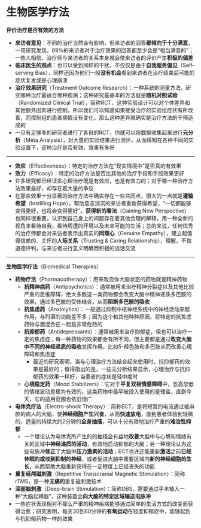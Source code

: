 # 生物医学疗法
**评价治疗是否有效的方法**
* **来访者意见**：不同的治疗当然会有影响，但来访者的回答**都倾向于十分满意**，一项研究发现，89%的来访者对于治疗效果的回答都至少会是“相当满意的”；一些人相信，治疗师与来访者的关系本身就会使来访者的评价产生**积极的偏差**
* **临床医生的观点**：也可以受到同样的干扰，不仅仅是由于**自我服务偏见**（Self-serving Bias），同样还因为他们一般**没有机会**看到来访者在治疗结束后可能的症状复发或是心理崩溃
* **治疗效果研究**（Treatment Outcome Research）：一种系统的测量方法，研究哪种治疗最适合哪种疾病；这种研究最基本的方法就是**随机对照试验**（Randomized Clinical Trial），简称RCT，这种实验设计可以对个体差异和其他额外因素进行控制，所以我们可以知道如果接受治疗的实验组症状有所改善，而控制组的患者病情没有变化，那么这种差异就确实是治疗方法的干预造成的
* 一旦有足够多的研究者进行了各自的RCT，你就可以将数据收集起来进行**元分析**（Meta Analysis），对大量的实验结果进行测评，从而得知在各种不同的实验设置下，这种治疗是否有效，效果有多好
---
* **效应**（Effectiveness）：特定的治疗方法在“现实情境中”是否真的有效果
* **效力**（Efficacy）：特定的治疗方法是否比其他的治疗手段和手段效果更好
* 许多研究都已经证实心理治疗既是有效应，也是有效力的；对于哪一种治疗方法效果最好，却存在着大量的争议
* 在那些效果十分显著的治疗方法中确实存在一些共同点，很大的一点就是**灌输希望**（Instilling Hope），帮助意志消沉的来访者重新获得希望，“一切都能够变得更好，也将会变得更好”。**获得新的看法**（Gaining New Perspective）也同样很重要，认识到自己身上的问题存在着其他合理的解释，用一种全新的视角来看待自我，看待周遭的环境以及未来可能的生活；总的来说，任何优秀的治疗师都会对来访者表示出真实的**同理心**（Genuine Empathy），建立起值得信赖的、关怀的**人际关系**（Trusting & Caring Relationship），理解，不做道德评判，与来访者进行意义明确而积极的谈话交流
---
**生物医学疗法**（Biomedical Therapies）
* **药物疗法**（Pharmacotherapy）：用来改变你大脑状态的药物就是精神药物
  * **抗精神病药**（Antipsychotics）：通常被用来治疗精神分裂症以及其他比较严重的思维障碍，绝大多数这一类药物都会改变大脑中精神递质多巴胺的效果，通过多巴胺的受体结合，从而**阻断多巴胺的吸收**
  * **抗焦虑药**（Anxiolytics）：一般通过抑制中枢神经系统中的神经活动来起作用，与烈酒的功能差不多；因为这个和其他种种原因，将特定的抗焦虑药物与酒混合在一起是非常危险的
  * **抗抑郁药**（Antidepressants）：通常被用来治疗抑郁症，但也可以治疗一定的焦虑症；每一种药物的效果都会有所不同，但主要都是通过**改变大脑中不同的神经递质的吸收**发挥作用，比如5-羟色胺和多巴胺从而改善心境障碍和焦虑症
    * 最近的研究表明，当与心理治疗方法结合起来使用时，抗抑郁药的效果是最好的；值得指出的是，一些元分析结果显示，心理治疗与抗抑郁药的效果一样好，当患者的症状是轻中度时
  * **心境稳定药**（Mood Stabilizers）：它对于**平复双相情感障碍**中，忽高忽低的情绪波动是极为有效的，这类药物中最早被投入使用的是锂盐，直到今天，它的适用范围也依旧很广
* **电休克疗法**（Electro-shock Therapy）：简称ECT，是将短暂的电流通过被麻醉的病人的大脑，使**神经细胞产生兴奋**，从而**快速放电**，直到患者体验到轻微的、适量的持续大约2分钟的**全身抽搐**，可以十分有效地治疗严重的**难治性抑郁**
  * 一个理论认为电休克所产生的的抽搐会有益地**改善**大脑中与心境和情绪有关的区域中**神经递质的活动**，有效地启动抑郁的大脑；另一种理论认为这些电脉冲**修正**了大脑中**压力激素的活动**；ECT也许还能重新**激活**之前**已经休眠的或收到抑制的神经**，或者促进大脑中重要区域内**新的神经细胞的生长**，从而帮助大脑重新获得在一定程度上已经丧失的功能
* **重复经颅磁刺激**（Repetitive Transcranial Magnetic Stimulation）：简称rTMS，是一种**无痛的**重复磁刺激技术
* **深部脑刺激**（Deep-brain Stimulation）：简称DBS，需要通过手术植入一种“大脑起搏器”，这种装置会**向大脑的特定区域输送电脉冲**
* 一些症状表现相对不那么严重的精神疾病能够通过简单的生活方式的改变而获得治愈；研究表明，每天30到60分钟的**有氧运动**在轻度抑郁症中，能够起到与抗抑郁药物一样的效果
